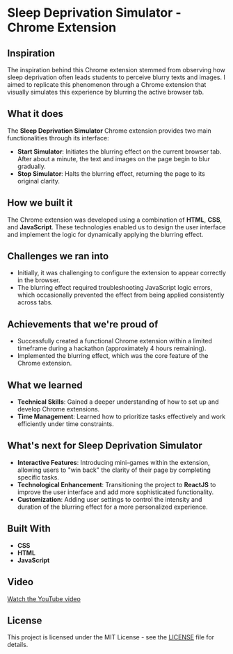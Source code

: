# Sleep Deprivation Simulator - Chrome Extension

## Inspiration
The inspiration behind this Chrome extension stemmed from observing how sleep deprivation often leads students to perceive blurry texts and images. I aimed to replicate this phenomenon through a Chrome extension that visually simulates this experience by blurring the active browser tab.

## What it does
The **Sleep Deprivation Simulator** Chrome extension provides two main functionalities through its interface:
- **Start Simulator**: Initiates the blurring effect on the current browser tab. After about a minute, the text and images on the page begin to blur gradually.
- **Stop Simulator**: Halts the blurring effect, returning the page to its original clarity.

## How we built it
The Chrome extension was developed using a combination of **HTML**, **CSS**, and **JavaScript**. These technologies enabled us to design the user interface and implement the logic for dynamically applying the blurring effect.

## Challenges we ran into
- Initially, it was challenging to configure the extension to appear correctly in the browser.
- The blurring effect required troubleshooting JavaScript logic errors, which occasionally prevented the effect from being applied consistently across tabs.

## Achievements that we're proud of
- Successfully created a functional Chrome extension within a limited timeframe during a hackathon (approximately 4 hours remaining).
- Implemented the blurring effect, which was the core feature of the Chrome extension.

## What we learned
- **Technical Skills**: Gained a deeper understanding of how to set up and develop Chrome extensions.
- **Time Management**: Learned how to prioritize tasks effectively and work efficiently under time constraints.

## What's next for Sleep Deprivation Simulator
- **Interactive Features**: Introducing mini-games within the extension, allowing users to "win back" the clarity of their page by completing specific tasks.
- **Technological Enhancement**: Transitioning the project to **ReactJS** to improve the user interface and add more sophisticated functionality.
- **Customization**: Adding user settings to control the intensity and duration of the blurring effect for a more personalized experience.

## Built With
- **CSS**
- **HTML**
- **JavaScript**

## Video
[Watch the YouTube video]([https://www.youtube.com/watch?v=dQw4w9WgXcQ](https://youtu.be/UMRyjq-4f0A?si=dOxbGhWwuX7afXin&t=72))



## License
This project is licensed under the MIT License - see the [LICENSE](LICENSE) file for details.
